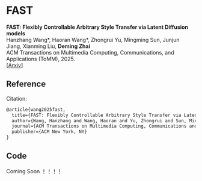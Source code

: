 # FAST

**FAST: Flexibly Controllable Arbitrary Style Transfer via Latent Diffusion models** <br>
Hanzhang Wang*, Haoran Wang*, Zhongrui Yu,  Mingming Sun,  Junjun Jiang,  Xianming Liu,  <b>Deming Zhai</b> <br>
ACM Transactions on Multimedia Computing, Communications, and Applications (ToMM), 2025. <br>
[[Arxiv](https://arxiv.org/pdf/2401.05870.pdf)]

## Reference

Citation:

```latex
@article{wang2025fast,
  title={FAST: Flexibly Controllable Arbitrary Style Transfer via Latent Diffusion models},
  author={Wang, Hanzhang and Wang, Haoran and Yu, Zhongrui and Sun, Mingming and Jiang, Junjun and Liu, Xianming and Zhai, Deming},
  journal={ACM Transactions on Multimedia Computing, Communications and Applications},
  publisher={ACM New York, NY}
}
```

## Code
Coming Soon ！！！！

